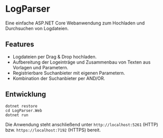 # LogParser

Eine einfache ASP.NET Core Webanwendung zum Hochladen und Durchsuchen von Logdateien.

## Features
- Logdateien per Drag & Drop hochladen.
- Aufbereitung der Logeinträge und Zusammenbau von Texten aus Vorlagen und Parametern.
- Registrierbare Suchanbieter mit eigenen Parametern.
- Kombination der Suchanbieter per AND/OR.

## Entwicklung
```
dotnet restore
cd LogParser.Web
dotnet run
```

Die Anwendung steht anschließend unter `http://localhost:5261` (HTTP) bzw. `https://localhost:7192` (HTTPS) bereit.

